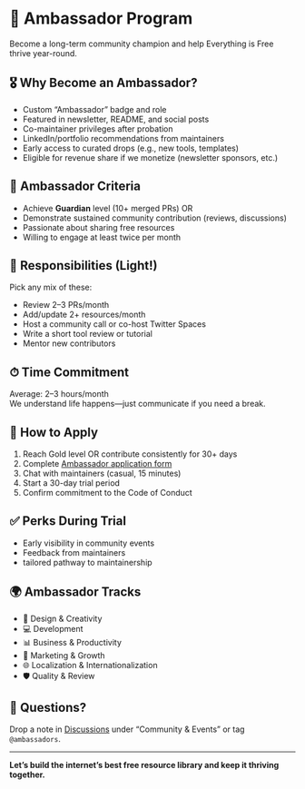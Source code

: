 # 🌟 Ambassador Program

Become a long-term community champion and help Everything is Free thrive year-round.

## 🎖️ Why Become an Ambassador?

- Custom “Ambassador” badge and role
- Featured in newsletter, README, and social posts
- Co-maintainer privileges after probation
- LinkedIn/portfolio recommendations from maintainers
- Early access to curated drops (e.g., new tools, templates)
- Eligible for revenue share if we monetize (newsletter sponsors, etc.)

## 🧩 Ambassador Criteria

- Achieve **Guardian** level (10+ merged PRs) OR
- Demonstrate sustained community contribution (reviews, discussions)
- Passionate about sharing free resources
- Willing to engage at least twice per month

## 🚀 Responsibilities (Light!)

Pick any mix of these:

- Review 2–3 PRs/month
- Add/update 2+ resources/month
- Host a community call or co-host Twitter Spaces
- Write a short tool review or tutorial
- Mentor new contributors

## ⏱ Time Commitment

Average: 2–3 hours/month  
We understand life happens—just communicate if you need a break.

## 📝 How to Apply

1. Reach Gold level OR contribute consistently for 30+ days
2. Complete [Ambassador application form](https://example.com/ambassador-application)
3. Chat with maintainers (casual, 15 minutes)
4. Start a 30-day trial period
5. Confirm commitment to the Code of Conduct

## ✅ Perks During Trial

- Early visibility in community events
- Feedback from maintainers
- tailored pathway to maintainership

## 🌍 Ambassador Tracks

- 🎨 Design & Creativity
- 💻 Development
- 📊 Business & Productivity
- 📣 Marketing & Growth
- 🌐 Localization & Internationalization
- 🛡️ Quality & Review

## 💬 Questions?

Drop a note in [Discussions](../discussions) under “Community & Events” or tag `@ambassadors`.

---

**Let’s build the internet’s best free resource library and keep it thriving together.**